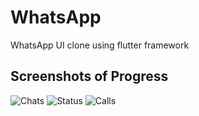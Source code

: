 # WhatsApp
WhatsApp UI clone using flutter framework

## Screenshots of Progress
<img src="../pictures/page1.png" alt="Chats" title="Chats Screen">
<img src="../pictures/page2.png" alt="Status" title="Status Screen">
<img src="../pictures/page3.png" alt="Calls" title="Call Screen">